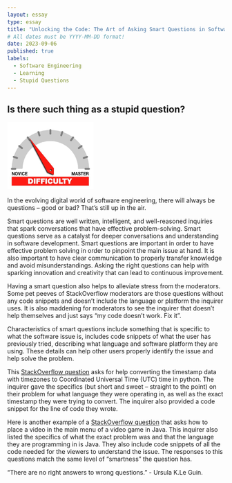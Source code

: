 ```yaml
---
layout: essay
type: essay
title: "Unlocking the Code: The Art of Asking Smart Questions in Software Engineering"
# All dates must be YYYY-MM-DD format!
date: 2023-09-06
published: true
labels:
  - Software Engineering
  - Learning
  - Stupid Questions
---
```


## Is there such thing as a stupid question?

<img width="200px" class="rounded float-start pe-4" src="../img/difficulty/degree_difficulty.jpg">

In the evolving digital world of software engineering, there will always be questions – good or bad? That’s still up in the air. 

Smart questions are well written, intelligent, and well-reasoned inquiries that spark conversations that have effective problem-solving. Smart questions serve as a catalyst for deeper conversations and understanding in software development. Smart questions are important in order to have effective problem solving in order to pinpoint the main issue at hand. It is also important to have clear communication to properly transfer knowledge and avoid misunderstandings. Asking the right questions can help with sparking innovation and creativity that can lead to continuous improvement. 

Having a smart question also helps to alleviate stress from the moderators. Some pet peeves of StackOverflow moderators are those questions without any code snippets and doesn’t include the language or platform the inquirer uses. It is also maddening for moderators to see the inquirer that doesn’t help themselves and just says “my code doesn’t work. Fix it”.

Characteristics of smart questions include something that is specific to what the software issue is, includes code snippets of what the user has previously tried, describing what language and software platform they are using. These details can help other users properly identify the issue and help solve the problem. 

This [StackOverflow question](https://stackoverflow.com/questions/77056774/how-can-i-convert-the-time-stamp-with-timezone-info-to-utc-time-in-python) asks for help converting the timestamp data with timezones to Coordinated Universal Time (UTC) time in python. The inquirer gave the specifics (but short and sweet – straight to the point) on their problem for what language they were operating in, as well as the exact timestamp they were trying to convert. The inquirer also provided a code snippet for the line of code they wrote. 

Here is another example of a [StackOverflow question](https://stackoverflow.com/questions/14146247/is-there-a-way-of-placing-a-video-in-my-java-game-main-menu) that asks how to place a video in the main menu of a video game in Java. This inquirer also listed the specifics of what the exact problem was and that the language they are programming in is Java. They also include code snippets of all the code needed for the viewers to understand the issue. The responses to this questions match the same level of “smartness” the question has. 

“There are no right answers to wrong questions.” - Ursula K.Le Guin.

